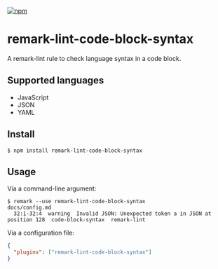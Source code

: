[![npm](https://img.shields.io/npm/v/remark-lint-code-block-syntax?style=flat-square)](https://www.npmjs.com/package/remark-lint-code-block-syntax)

# remark-lint-code-block-syntax

A remark-lint rule to check language syntax in a code block.

## Supported languages

- JavaScript
- JSON
- YAML

## Install

```console
$ npm install remark-lint-code-block-syntax
```

## Usage

Via a command-line argument:

```console
$ remark --use remark-lint-code-block-syntax
docs/config.md
  32:1-32:4  warning  Invalid JSON: Unexpected token a in JSON at position 128  code-block-syntax  remark-lint
```

Via a configuration file:

```json
{
  "plugins": ["remark-lint-code-block-syntax"]
}
```
